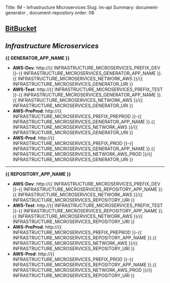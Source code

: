 Title: IM - Infrastructure Microservices
Slug: im-api
Summary: document-generator , document-repository
order: 08

## <a href="https://git.euipo.europa.eu/projects/IM" target="_blank">BitBucket</a>

## _Infrastructure Microservices_ 

**{{ GENERATOR_APP_NAME }}**

- **AWS-Dev**:  http://{{ INFRASTRUCTURE_MICROSERVICES_PREFIX_DEV }}-{{ INFRASTRUCTURE_MICROSERVICES_GENERATOR_APP_NAME }}.{{ INFRASTRUCTURE_MICROSERVICES_NETWORK_AWS }}/{{ INFRASTRUCTURE_MICROSERVICES_GENERATOR_URI }}
- **AWS-Test**:  http://{{ INFRASTRUCTURE_MICROSERVICES_PREFIX_TEST }}-{{ INFRASTRUCTURE_MICROSERVICES_GENERATOR_APP_NAME }}.{{ INFRASTRUCTURE_MICROSERVICES_NETWORK_AWS }}/{{ INFRASTRUCTURE_MICROSERVICES_GENERATOR_URI }}
- **AWS-PreProd**:  http://{{ INFRASTRUCTURE_MICROSERVICES_PREFIX_PREPROD }}-{{ INFRASTRUCTURE_MICROSERVICES_GENERATOR_APP_NAME }}.{{ INFRASTRUCTURE_MICROSERVICES_NETWORK_AWS }}/{{ INFRASTRUCTURE_MICROSERVICES_GENERATOR_URI }}
- **AWS-Prod**:  http://{{ INFRASTRUCTURE_MICROSERVICES_PREFIX_PROD }}-{{ INFRASTRUCTURE_MICROSERVICES_GENERATOR_APP_NAME }}.{{ INFRASTRUCTURE_MICROSERVICES_NETWORK_AWS_PROD }}/{{ INFRASTRUCTURE_MICROSERVICES_GENERATOR_URI }}

----

**{{ REPOSITORY_APP_NAME }}**

- **AWS-Dev**:  http://{{ INFRASTRUCTURE_MICROSERVICES_PREFIX_DEV }}-{{ INFRASTRUCTURE_MICROSERVICES_REPOSITORY_APP_NAME }}.{{ INFRASTRUCTURE_MICROSERVICES_NETWORK_AWS }}/{{ INFRASTRUCTURE_MICROSERVICES_REPOSITORY_URI }}
- **AWS-Test**:  http://{{ INFRASTRUCTURE_MICROSERVICES_PREFIX_TEST }}-{{ INFRASTRUCTURE_MICROSERVICES_REPOSITORY_APP_NAME }}.{{ INFRASTRUCTURE_MICROSERVICES_NETWORK_AWS }}/{{ INFRASTRUCTURE_MICROSERVICES_REPOSITORY_URI }}
- **AWS-PreProd**:  http://{{ INFRASTRUCTURE_MICROSERVICES_PREFIX_PREPROD }}-{{ INFRASTRUCTURE_MICROSERVICES_REPOSITORY_APP_NAME }}.{{ INFRASTRUCTURE_MICROSERVICES_NETWORK_AWS }}/{{ INFRASTRUCTURE_MICROSERVICES_REPOSITORY_URI }}
- **AWS-Prod**:  http://{{ INFRASTRUCTURE_MICROSERVICES_PREFIX_PROD }}-{{ INFRASTRUCTURE_MICROSERVICES_REPOSITORY_APP_NAME }}.{{ INFRASTRUCTURE_MICROSERVICES_NETWORK_AWS_PROD }}/{{ INFRASTRUCTURE_MICROSERVICES_REPOSITORY_URI }}

